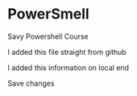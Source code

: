# PowerSmell
Savy Powershell Course

I added this file straight from github

I added this information on local end

Save changes



